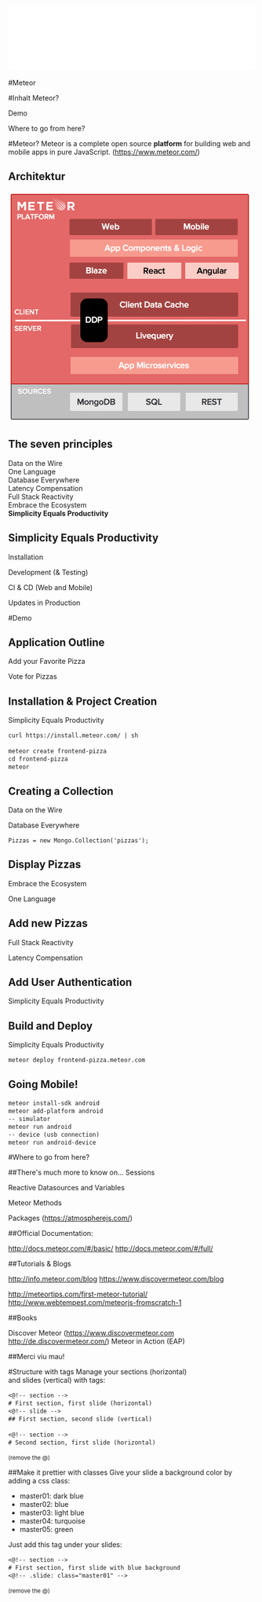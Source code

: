 
![Puzzle ITC Logo](lib/img/puzzle_tagline_bg_rgb.svg)
<!-- .slide: class="master01" -->

<!-- section -->
#Meteor
<!-- .slide: class="master04" -->

<!-- section -->
#Inhalt
Meteor?

Demo

Where to go from here?

<!-- slide class="master05"-->

<!-- section -->
#Meteor?
Meteor is a complete open source <b>platform</b>
for building web and mobile apps
in pure JavaScript. (https://www.meteor.com/)

<!-- slide -->
## Architektur  
![](/assets/meteor-platform.png)

<!-- slide -->
## The seven principles
Data on the Wire <br/>
One Language<br/>
Database Everywhere<br/>
Latency Compensation<br/>
Full Stack Reactivity<br/>
Embrace the Ecosystem<br/>
<b>Simplicity Equals Productivity</b>

<!-- slide -->
## Simplicity Equals Productivity
Installation

Development (& Testing)

CI & CD (Web and Mobile)

Updates in Production

<!-- section -->
#Demo

<!-- slide -->
## Application Outline
Add your Favorite Pizza

Vote for Pizzas

<!-- slide -->
## Installation & Project Creation

Simplicity Equals Productivity

```
curl https://install.meteor.com/ | sh

meteor create frontend-pizza
cd frontend-pizza
meteor
```


<!-- slide -->
## Creating a Collection
Data on the Wire

Database Everywhere

```
Pizzas = new Mongo.Collection('pizzas');
```

<!-- slide -->
## Display Pizzas
Embrace the Ecosystem

One Language

<!-- slide -->
## Add new Pizzas

Full Stack Reactivity

Latency Compensation

<!-- slide -->
## Add User Authentication

Simplicity Equals Productivity

<!-- slide -->
## Build and Deploy

Simplicity Equals Productivity

```
meteor deploy frontend-pizza.meteor.com
```

<!-- slide -->
## Going Mobile!

```
meteor install-sdk android
meteor add-platform android
-- simulator
meteor run android
-- device (usb connection)
meteor run android-device  
```

<!-- section -->
#Where to go from here?

<!-- slide -->
##There's much more to know on...
Sessions

Reactive Datasources and Variables

Meteor Methods

Packages (https://atmospherejs.com/)

<!-- slide -->
##Official Documentation:

http://docs.meteor.com/#/basic/
http://docs.meteor.com/#/full/

<!-- slide -->
##Tutorials & Blogs

http://info.meteor.com/blog
https://www.discovermeteor.com/blog

http://meteortips.com/first-meteor-tutorial/
http://www.webtempest.com/meteorjs-fromscratch-1

<!-- slide -->
##Books

Discover Meteor (https://www.discovermeteor.com  http://de.discovermeteor.com/)
Meteor in Action (EAP)

<!-- slide -->
##Merci viu mau!


 <!-- section -->
 #Structure with tags
 Manage your sections (horizontal) <br>and slides (vertical) with tags:


 ```
 <@!-- section -->
 # First section, first slide (horizontal)
 <@!-- slide -->
 ## First section, second slide (vertical)

 <@!-- section -->
 # Second section, first slide (horizontal)
 ```
 <small>(remove the @)</small>

 <!-- slide -->
 ##Make it prettier with classes
 Give your slide a background color by adding a css class:

 * master01: dark blue
 * master02: blue
 * master03: light blue
 * master04: turquoise
 * master05: green

 <!-- slide -->
 Just add this tag under your slides:
 ```
 <@!-- section -->
 # First section, first slide with blue background
 <@!-- .slide: class="master01" -->
 ```
 <small>(remove the @)</small>
